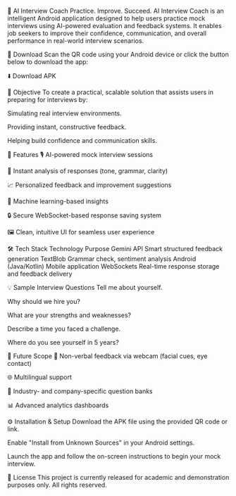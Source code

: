 🤖 AI Interview Coach
Practice. Improve. Succeed.
AI Interview Coach is an intelligent Android application designed to help users practice mock interviews using AI-powered evaluation and feedback systems. It enables job seekers to improve their confidence, communication, and overall performance in real-world interview scenarios.

📲 Download
Scan the QR code using your Android device or click the button below to download the app:


⬇️ Download APK

🎯 Objective
To create a practical, scalable solution that assists users in preparing for interviews by:

Simulating real interview environments.

Providing instant, constructive feedback.

Helping build confidence and communication skills.

🚀 Features
🎙️ AI-powered mock interview sessions

💬 Instant analysis of responses (tone, grammar, clarity)

📈 Personalized feedback and improvement suggestions

🧠 Machine learning-based insights

🔒 Secure WebSocket-based response saving system

🖼️ Clean, intuitive UI for seamless user experience

🛠️ Tech Stack
Technology	Purpose
Gemini API	Smart structured feedback generation
TextBlob	Grammar check, sentiment analysis
Android (Java/Kotlin)	Mobile application
WebSockets	Real-time response storage and feedback delivery

💡 Sample Interview Questions
Tell me about yourself.

Why should we hire you?

What are your strengths and weaknesses?

Describe a time you faced a challenge.

Where do you see yourself in 5 years?

🔮 Future Scope
🎥 Non-verbal feedback via webcam (facial cues, eye contact)

🌐 Multilingual support

🏢 Industry- and company-specific question banks

📊 Advanced analytics dashboards

⚙️ Installation & Setup
Download the APK file using the provided QR code or link.

Enable "Install from Unknown Sources" in your Android settings.

Launch the app and follow the on-screen instructions to begin your mock interview.

📄 License
This project is currently released for academic and demonstration purposes only. All rights reserved.

